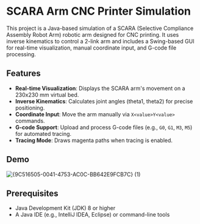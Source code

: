# SCARA Arm CNC Printer Simulation

This project is a Java-based simulation of a SCARA (Selective Compliance Assembly Robot Arm) robotic arm designed for CNC printing. It uses inverse kinematics to control a 2-link arm and includes a Swing-based GUI for real-time visualization, manual coordinate input, and G-code file processing.

## Features
- **Real-time Visualization**: Displays the SCARA arm's movement on a 230x230 mm virtual bed.
- **Inverse Kinematics**: Calculates joint angles (theta1, theta2) for precise positioning.
- **Coordinate Input**: Move the arm manually via `X<value>Y<value>` commands.
- **G-code Support**: Upload and process G-code files (e.g., `G0`, `G1`, `M3`, `M5`) for automated tracing.
- **Tracing Mode**: Draws magenta paths when tracing is enabled.

## Demo

![{9C516505-0041-4753-AC0C-BB642E9FCB7C} (1)](https://github.com/user-attachments/assets/56fca439-1272-4743-8f41-a8489cfe8d6d)


## Prerequisites
- Java Development Kit (JDK) 8 or higher
- A Java IDE (e.g., IntelliJ IDEA, Eclipse) or command-line tools

